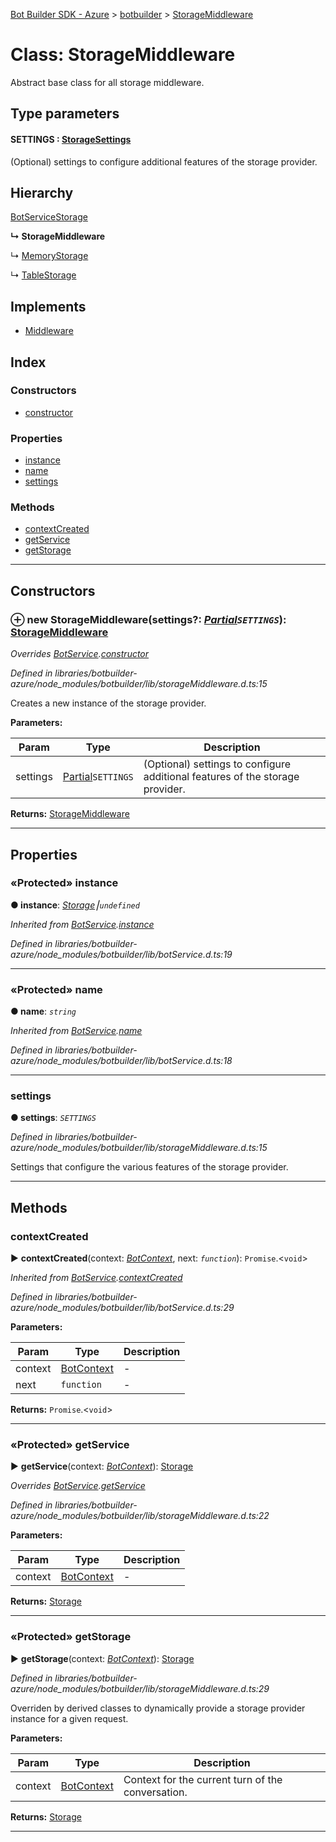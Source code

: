 [Bot Builder SDK - Azure](../README.md) > [botbuilder](../modules/botbuilder.md) > [StorageMiddleware](../classes/botbuilder.storagemiddleware.md)



# Class: StorageMiddleware


Abstract base class for all storage middleware.

## Type parameters
#### SETTINGS :  [StorageSettings](../interfaces/botbuilder.storagesettings.md)

(Optional) settings to configure additional features of the storage provider.

## Hierarchy


 [BotService](botbuilder.botservice.md)[Storage](../interfaces/botbuilder.storage.md)

**↳ StorageMiddleware**

↳  [MemoryStorage](botbuilder.memorystorage.md)




↳  [TableStorage](botbuilder_azure_v4.tablestorage.md)










## Implements

* [Middleware](../interfaces/botbuilder.middleware.md)

## Index

### Constructors

* [constructor](botbuilder.storagemiddleware.md#constructor)


### Properties

* [instance](botbuilder.storagemiddleware.md#instance)
* [name](botbuilder.storagemiddleware.md#name)
* [settings](botbuilder.storagemiddleware.md#settings)


### Methods

* [contextCreated](botbuilder.storagemiddleware.md#contextcreated)
* [getService](botbuilder.storagemiddleware.md#getservice)
* [getStorage](botbuilder.storagemiddleware.md#getstorage)



---
## Constructors
<a id="constructor"></a>


### ⊕ **new StorageMiddleware**(settings?: *[Partial](../interfaces/_node_modules__types_lodash_index_d_._.partial.md)`SETTINGS`*): [StorageMiddleware](botbuilder.storagemiddleware.md)


*Overrides [BotService](botbuilder.botservice.md).[constructor](botbuilder.botservice.md#constructor)*

*Defined in libraries/botbuilder-azure/node_modules/botbuilder/lib/storageMiddleware.d.ts:15*



Creates a new instance of the storage provider.


**Parameters:**

| Param | Type | Description |
| ------ | ------ | ------ |
| settings | [Partial](../interfaces/_node_modules__types_lodash_index_d_._.partial.md)`SETTINGS`   |  (Optional) settings to configure additional features of the storage provider. |





**Returns:** [StorageMiddleware](botbuilder.storagemiddleware.md)

---


## Properties
<a id="instance"></a>

### «Protected» instance

**●  instance**:  *[Storage](../interfaces/botbuilder.storage.md)⎮`undefined`* 

*Inherited from [BotService](botbuilder.botservice.md).[instance](botbuilder.botservice.md#instance)*

*Defined in libraries/botbuilder-azure/node_modules/botbuilder/lib/botService.d.ts:19*





___

<a id="name"></a>

### «Protected» name

**●  name**:  *`string`* 

*Inherited from [BotService](botbuilder.botservice.md).[name](botbuilder.botservice.md#name)*

*Defined in libraries/botbuilder-azure/node_modules/botbuilder/lib/botService.d.ts:18*





___

<a id="settings"></a>

###  settings

**●  settings**:  *`SETTINGS`* 

*Defined in libraries/botbuilder-azure/node_modules/botbuilder/lib/storageMiddleware.d.ts:15*



Settings that configure the various features of the storage provider.




___


## Methods
<a id="contextcreated"></a>

###  contextCreated

► **contextCreated**(context: *[BotContext](../interfaces/botbuilder.__global.botcontext.md)*, next: *`function`*): `Promise`.<`void`>



*Inherited from [BotService](botbuilder.botservice.md).[contextCreated](botbuilder.botservice.md#contextcreated)*

*Defined in libraries/botbuilder-azure/node_modules/botbuilder/lib/botService.d.ts:29*



**Parameters:**

| Param | Type | Description |
| ------ | ------ | ------ |
| context | [BotContext](../interfaces/botbuilder.__global.botcontext.md)   |  - |
| next | `function`   |  - |





**Returns:** `Promise`.<`void`>





___

<a id="getservice"></a>

### «Protected» getService

► **getService**(context: *[BotContext](../interfaces/botbuilder.__global.botcontext.md)*): [Storage](../interfaces/botbuilder.storage.md)



*Overrides [BotService](botbuilder.botservice.md).[getService](botbuilder.botservice.md#getservice)*

*Defined in libraries/botbuilder-azure/node_modules/botbuilder/lib/storageMiddleware.d.ts:22*



**Parameters:**

| Param | Type | Description |
| ------ | ------ | ------ |
| context | [BotContext](../interfaces/botbuilder.__global.botcontext.md)   |  - |





**Returns:** [Storage](../interfaces/botbuilder.storage.md)





___

<a id="getstorage"></a>

### «Protected» getStorage

► **getStorage**(context: *[BotContext](../interfaces/botbuilder.__global.botcontext.md)*): [Storage](../interfaces/botbuilder.storage.md)



*Defined in libraries/botbuilder-azure/node_modules/botbuilder/lib/storageMiddleware.d.ts:29*



Overriden by derived classes to dynamically provide a storage provider instance for a given request.


**Parameters:**

| Param | Type | Description |
| ------ | ------ | ------ |
| context | [BotContext](../interfaces/botbuilder.__global.botcontext.md)   |  Context for the current turn of the conversation. |





**Returns:** [Storage](../interfaces/botbuilder.storage.md)





___


